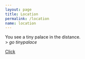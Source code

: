 ```yaml
---
layout: page
title: Location
permalink: /location
name: location
---
```


You see a tiny palace in the distance.  
&#62; *go tinypalace*

<a href="http://www.openstreetmap.org/#map=18/51.31819/9.48520" target="_blank">Click</a>

<div id="map" style="height: 350px"></div>

<script src="http://cdn.leafletjs.com/leaflet/v0.7.7/leaflet.js"></script>
<script>

// set up the map
	map = new L.Map('map').setView([51.31819,9.48520], 17);;

	// create the tile layer with correct attribution
  L.tileLayer('http://{s}.tile.openstreetmap.org/{z}/{x}/{y}.png', {
			minZoom: 6, maxZoom: 18,
			attribution: 'Map data © <a href="http://openstreetmap.org">OpenStreetMap</a> contributors'
		}).addTo(map);

	// start the map

  L.marker([51.31819,9.48520]).addTo(map)
      .bindPopup("<h3>tinypalace!</h3>").openPopup();



</script>
